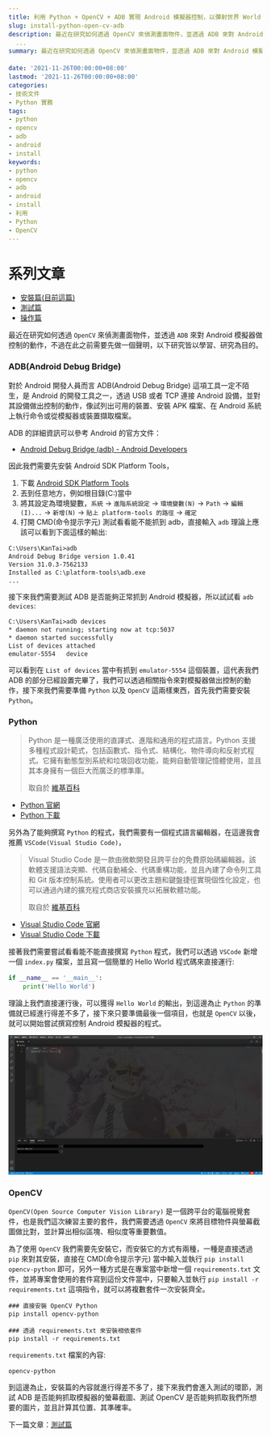 ```yaml
---
title: 利用 Python + OpenCV + ADB 實現 Android 模擬器控制，以彈射世界 World Flipper 為例，安裝篇
slug: install-python-open-cv-adb
description: 最近在研究如何透過 OpenCV 來偵測畫面物件，並透過 ADB 來對 Android 模擬器做控制的動作，不過在此之前需要先做一個聲明，以下研究皆以學習、研究為目的
  ...
summary: 最近在研究如何透過 OpenCV 來偵測畫面物件，並透過 ADB 來對 Android 模擬器做控制的動作，不過在此之前需要先做一個聲明，以下研究皆以學習、研究為目的

date: '2021-11-26T00:00:00+08:00'
lastmod: '2021-11-26T00:00:00+08:00'
categories:
- 技術文件
- Python 實務
tags:
- python
- opencv
- adb
- android
- install
keywords:
- python
- opencv
- adb
- android
- install
- 利用
- Python
- OpenCV
---
```


# 系列文章
- [安裝篇(目前這篇)](https://blog.init.engineer/posts/InstallPythonOpenCvAdb/)
- [測試篇](https://blog.init.engineer/posts/TestingPythonOpenCvAdb/)
- [操作篇](https://blog.init.engineer/posts/UsingPythonOpenCvAdb/)

最近在研究如何透過 `OpenCV` 來偵測畫面物件，並透過 `ADB` 來對 Android 模擬器做控制的動作，不過在此之前需要先做一個聲明，以下研究皆以學習、研究為目的。

### ADB(Android Debug Bridge)
對於 Android 開發人員而言 ADB(Android Debug Bridge) 這項工具一定不陌生，是 Android 的開發工具之一，透過 USB 或者 TCP 連接 Android 設備，並對其設備做出控制的動作，像試列出可用的裝置、安裝 APK 檔案、在 Android 系統上執行命令或從模擬器或裝置擷取檔案。

ADB 的詳細資訊可以參考 Android 的官方文件：
- [Android Debug Bridge (adb) - Android Developers](https://developer.android.com/studio/command-line/adb)

因此我們需要先安裝 Android SDK Platform Tools，

1. 下載 [Android SDK Platform Tools](https://developer.android.com/studio/releases/platform-tools)
2. 丟到任意地方，例如根目錄(C:\)當中
3. 將其設定為環境變數，`系統` -> `進階系統設定` -> `環境變數(N)` -> `Path` -> `編輯(I)...` -> `新增(N)` -> `貼上 platform-tools 的路徑` -> `確定`
4. 打開 CMD(命令提示字元) 測試看看能不能抓到 adb，直接輸入 `adb` 理論上應該可以看到下面這樣的輸出:

```shell
C:\Users\KanTai>adb
Android Debug Bridge version 1.0.41
Version 31.0.3-7562133
Installed as C:\platform-tools\adb.exe
...
```

接下來我們需要測試 ADB 是否能夠正常抓到 Android 模擬器，所以試試看 `adb devices`:

```shell
C:\Users\KanTai>adb devices
* daemon not running; starting now at tcp:5037
* daemon started successfully
List of devices attached
emulator-5554   device
```

可以看到在 `List of devices` 當中有抓到 `emulator-5554` 這個裝置，這代表我們 ADB 的部分已經設置完畢了，我們可以透過相關指令來對模擬器做出控制的動作，接下來我們需要準備 `Python` 以及 `OpenCV` 這兩樣東西，首先我們需要安裝 `Python`。

### Python
> Python 是一種廣泛使用的直譯式、進階和通用的程式語言。Python 支援多種程式設計範式，包括函數式、指令式、結構化、物件導向和反射式程式。它擁有動態型別系統和垃圾回收功能，能夠自動管理記憶體使用，並且其本身擁有一個巨大而廣泛的標準庫。 
>
> 取自於 [維基百科](https://zh.wikipedia.org/zh-tw/Python)

- [Python 官網](https://www.python.org)
- [Python 下載](https://www.python.org/downloads)

另外為了能夠撰寫 `Python` 的程式，我們需要有一個程式語言編輯器，在這邊我會推薦 `VSCode(Visual Studio Code)`，

> Visual Studio Code 是一款由微軟開發且跨平台的免費原始碼編輯器。該軟體支援語法突顯、代碼自動補全、代碼重構功能，並且內建了命令列工具和 Git 版本控制系統。使用者可以更改主題和鍵盤捷徑實現個性化設定，也可以通過內建的擴充程式商店安裝擴充以拓展軟體功能。
> 
> 取自於 [維基百科](https://zh.wikipedia.org/zh-tw/Visual_Studio_Code)

- [Visual Studio Code 官網](https://code.visualstudio.com/)
- [Visual Studio Code 下載](https://code.visualstudio.com/download)

接著我們需要嘗試看看能不能直接撰寫 `Python` 程式，我們可以透過 `VSCode` 新增一個 `index.py` 檔案，並且寫一個簡單的 Hello World 程式碼來直接運行:

```python
if __name__ == '__main__':
    print('Hello World')
```

理論上我們直接運行後，可以獲得 `Hello World` 的輸出，到這邊為止 `Python` 的準備就已經進行得差不多了，接下來只要準備最後一個項目，也就是 `OpenCV` 以後，就可以開始嘗試撰寫控制 Android 模擬器的程式。

![測試 Python](1.png)

### OpenCV
`OpenCV(Open Source Computer Vision Library)` 是一個跨平台的電腦視覺套件，也是我們這次練習主要的套件，我們需要透過 `OpenCV` 來將目標物件與螢幕截圖做比對，並計算出相似區塊、相似度等重要數值。

為了使用 `OpenCV` 我們需要先安裝它，而安裝它的方式有兩種，一種是直接透過 `pip` 來對其安裝，直接在 CMD(命令提示字元) 當中輸入並執行 `pip install opencv-python` 即可，另外一種方式是在專案當中新增一個 `requirements.txt` 文件，並將專案會使用的套件寫到這份文件當中，只要輸入並執行 `pip install -r requirements.txt` 這項指令，就可以將複數套件一次安裝齊全。

```shell
### 直接安裝 OpenCV Python
pip install opencv-python

### 透過 requirements.txt 來安裝相依套件
pip install -r requirements.txt
```

`requirements.txt` 檔案的內容:
```
opencv-python
```

到這邊為止，安裝篇的內容就進行得差不多了，接下來我們會進入測試的環節，測試 ADB 是否能夠抓取模擬器的螢幕截圖、測試 OpenCV 是否能夠抓取我們所想要的圖片，並且計算其位置、其準確率。

下一篇文章：[測試篇](https://blog.init.engineer/posts/TestingPythonOpenCvAdb/)
